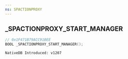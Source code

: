 ```yaml
---
ns: SPACTIONPROXY
---
```

## _SPACTIONPROXY_START_MANAGER

```c
// 0x1F471B79ACC91BEE
BOOL _SPACTIONPROXY_START_MANAGER();
```

```
NativeDB Introduced: v1207
```

